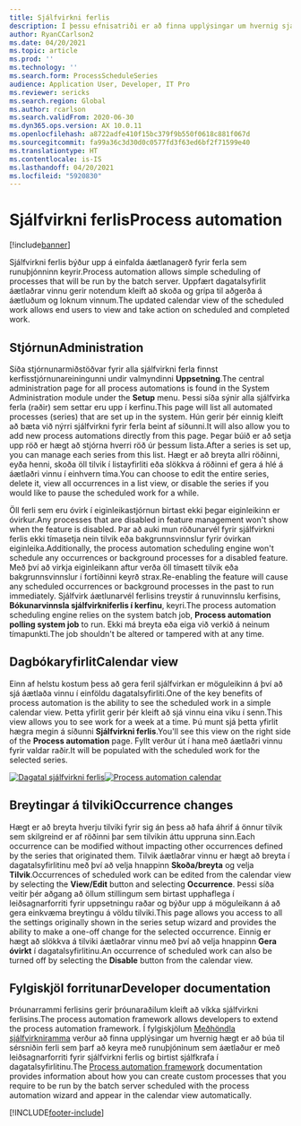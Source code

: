 ```yaml
---
title: Sjálfvirkni ferlis
description: Í þessu efnisatriði er að finna upplýsingar um hvernig sjálfvirkni ferlis býður upp á einfalda áætlanagerð fyrir ferla sem runuþjónninn keyrir.
author: RyanCCarlson2
ms.date: 04/20/2021
ms.topic: article
ms.prod: ''
ms.technology: ''
ms.search.form: ProcessScheduleSeries
audience: Application User, Developer, IT Pro
ms.reviewer: sericks
ms.search.region: Global
ms.author: rcarlson
ms.search.validFrom: 2020-06-30
ms.dyn365.ops.version: AX 10.0.11
ms.openlocfilehash: a8722adfe410f15bc379f9b550f0618c881f067d
ms.sourcegitcommit: fa99a36c3d30d0c0577fd3f63ed6bf2f71599e40
ms.translationtype: HT
ms.contentlocale: is-IS
ms.lasthandoff: 04/20/2021
ms.locfileid: "5920830"
---
```

# <a name="process-automation"></a><span data-ttu-id="fc304-103">Sjálfvirkni ferlis</span><span class="sxs-lookup"><span data-stu-id="fc304-103">Process automation</span></span>

[!include[banner](../includes/banner.md)]

<span data-ttu-id="fc304-104">Sjálfvirkni ferlis býður upp á einfalda áætlanagerð fyrir ferla sem runuþjónninn keyrir.</span><span class="sxs-lookup"><span data-stu-id="fc304-104">Process automation allows simple scheduling of processes that will be run by the batch server.</span></span> <span data-ttu-id="fc304-105">Uppfært dagatalsyfirlit áætlaðrar vinnu gerir notendum kleift að skoða og grípa til aðgerða á áætluðum og loknum vinnum.</span><span class="sxs-lookup"><span data-stu-id="fc304-105">The updated calendar view of the scheduled work allows end users to view and take action on scheduled and completed work.</span></span>

## <a name="administration"></a><span data-ttu-id="fc304-106">Stjórnun</span><span class="sxs-lookup"><span data-stu-id="fc304-106">Administration</span></span>

<span data-ttu-id="fc304-107">Síða stjórnunarmiðstöðvar fyrir alla sjálfvirkni ferla finnst kerfisstjórnunareiningunni undir valmyndinni **Uppsetning**.</span><span class="sxs-lookup"><span data-stu-id="fc304-107">The central administration page for all process automations is found in the System Administration module under the **Setup** menu.</span></span> <span data-ttu-id="fc304-108">Þessi síða sýnir alla sjálfvirka ferla (raðir) sem settar eru upp í kerfinu.</span><span class="sxs-lookup"><span data-stu-id="fc304-108">This page will list all automated processes (series) that are set up in the system.</span></span> <span data-ttu-id="fc304-109">Hún gerir þér einnig kleift að bæta við nýrri sjálfvirkni fyrir ferla beint af síðunni.</span><span class="sxs-lookup"><span data-stu-id="fc304-109">It will also allow you to add new process automations directly from this page.</span></span> <span data-ttu-id="fc304-110">Þegar búið er að setja upp röð er hægt að stjórna hverri röð úr þessum lista.</span><span class="sxs-lookup"><span data-stu-id="fc304-110">After a series is set up, you can manage each series from this list.</span></span> <span data-ttu-id="fc304-111">Hægt er að breyta allri röðinni, eyða henni, skoða öll tilvik í listayfirliti eða slökkva á röðinni ef gera á hlé á áætlaðri vinnu í einhvern tíma.</span><span class="sxs-lookup"><span data-stu-id="fc304-111">You can choose to edit the entire series, delete it, view all occurrences in a list view, or disable the series if you would like to pause the scheduled work for a while.</span></span> 

<span data-ttu-id="fc304-112">Öll ferli sem eru óvirk í eiginleikastjórnun birtast ekki þegar eiginleikinn er óvirkur.</span><span class="sxs-lookup"><span data-stu-id="fc304-112">Any processes that are disabled in feature management won't show when the feature is disabled.</span></span> <span data-ttu-id="fc304-113">Þar að auki mun röðunarvél fyrir sjálfvirkni ferlis ekki tímasetja nein tilvik eða bakgrunnsvinnslur fyrir óvirkan eiginleika.</span><span class="sxs-lookup"><span data-stu-id="fc304-113">Additionally, the process automation scheduling engine won't schedule any occurrences or background processes for a disabled feature.</span></span> <span data-ttu-id="fc304-114">Með því að virkja eiginleikann aftur verða öll tímasett tilvik eða bakgrunnsvinnslur í fortíðinni keyrð strax.</span><span class="sxs-lookup"><span data-stu-id="fc304-114">Re-enabling the feature will cause any scheduled occurrences or background processes in the past to run immediately.</span></span> <span data-ttu-id="fc304-115">Sjálfvirk áætlunarvél ferlisins treystir á runuvinnslu kerfisins, **Bókunarvinnsla sjálfvirkniferlis í kerfinu**, keyri.</span><span class="sxs-lookup"><span data-stu-id="fc304-115">The process automation scheduling engine relies on the system batch job, **Process automation polling system job** to run.</span></span> <span data-ttu-id="fc304-116">Ekki má breyta eða eiga við verkið á neinum tímapunkti.</span><span class="sxs-lookup"><span data-stu-id="fc304-116">The job shouldn't be altered or tampered with at any time.</span></span> 

## <a name="calendar-view"></a><span data-ttu-id="fc304-117">Dagbókaryfirlit</span><span class="sxs-lookup"><span data-stu-id="fc304-117">Calendar view</span></span>

<span data-ttu-id="fc304-118">Einn af helstu kostum þess að gera feril sjálfvirkan er möguleikinn á því að sjá áætlaða vinnu í einföldu dagatalsyfirliti.</span><span class="sxs-lookup"><span data-stu-id="fc304-118">One of the key benefits of process automation is the ability to see the scheduled work in a simple calendar view.</span></span>  <span data-ttu-id="fc304-119">Þetta yfirlit gerir þér kleift að sjá vinnu eina viku í senn.</span><span class="sxs-lookup"><span data-stu-id="fc304-119">This view allows you to see work for a week at a time.</span></span> <span data-ttu-id="fc304-120">Þú munt sjá þetta yfirlit hægra megin á síðunni **Sjálfvirkni ferlis**.</span><span class="sxs-lookup"><span data-stu-id="fc304-120">You'll see this view on the right side of the **Process automation** page.</span></span> <span data-ttu-id="fc304-121">Fyllt verður út í hana með áætlaðri vinnu fyrir valdar raðir.</span><span class="sxs-lookup"><span data-stu-id="fc304-121">It will be populated with the scheduled work for the selected series.</span></span> 

<span data-ttu-id="fc304-122">[![Dagatal sjálfvirkni ferlis](./media/CalendarView2.png)](./media/CalendarView2.png)</span><span class="sxs-lookup"><span data-stu-id="fc304-122">[![Process automation calendar](./media/CalendarView2.png)](./media/CalendarView2.png)</span></span>

## <a name="occurrence-changes"></a><span data-ttu-id="fc304-123">Breytingar á tilviki</span><span class="sxs-lookup"><span data-stu-id="fc304-123">Occurrence changes</span></span>

<span data-ttu-id="fc304-124">Hægt er að breyta hverju tilviki fyrir sig án þess að hafa áhrif á önnur tilvik sem skilgreind er af röðinni þar sem tilvikin áttu uppruna sinn.</span><span class="sxs-lookup"><span data-stu-id="fc304-124">Each occurrence can be modified without impacting other occurrences defined by the series that originated them.</span></span> <span data-ttu-id="fc304-125">Tilvik áætlaðrar vinnu er hægt að breyta í dagatalsyfirlitinu með því að velja hnappinn **Skoða/breyta** og velja **Tilvik**.</span><span class="sxs-lookup"><span data-stu-id="fc304-125">Occurrences of scheduled work can be edited from the calendar view by selecting the **View/Edit** button and selecting **Occurrence**.</span></span> <span data-ttu-id="fc304-126">Þessi síða veitir þér aðgang að öllum stillingum sem birtast upphaflega í leiðsagnarforriti fyrir uppsetningu raðar og býður upp á möguleikann á að gera einkvæma breytingu á völdu tilviki.</span><span class="sxs-lookup"><span data-stu-id="fc304-126">This page allows you access to all the settings originally shown in the series setup wizard and provides the ability to make a one-off change for the selected occurrence.</span></span> <span data-ttu-id="fc304-127">Einnig er hægt að slökkva á tilviki áætlaðrar vinnu með því að velja hnappinn **Gera óvirkt** í dagatalsyfirlitinu.</span><span class="sxs-lookup"><span data-stu-id="fc304-127">An occurrence of scheduled work can also be turned off by selecting the **Disable** button from the calendar view.</span></span>

## <a name="developer-documentation"></a><span data-ttu-id="fc304-128">Fylgiskjöl forritunar</span><span class="sxs-lookup"><span data-stu-id="fc304-128">Developer documentation</span></span>

<span data-ttu-id="fc304-129">Þróunarrammi ferlisins gerir þróunaraðilum kleift að víkka sjálfvirkni ferlisins.</span><span class="sxs-lookup"><span data-stu-id="fc304-129">The process automation framework allows developers to extend the process automation framework.</span></span> <span data-ttu-id="fc304-130">Í fylgiskjölum [Meðhöndla sjálfvirkniramma](../process-automation/process-automation-framework.md) verður að finna upplýsingar um hvernig hægt er að búa til sérsniðin ferli sem þarf að keyra með runuþjóninum sem áætlaður er með leiðsagnarforriti fyrir sjálfvirkni ferlis og birtist sjálfkrafa í dagatalsyfirlitinu.</span><span class="sxs-lookup"><span data-stu-id="fc304-130">The [Process automation framework](../process-automation/process-automation-framework.md) documentation provides information about how you can create custom processes that you require to be run by the batch server scheduled with the process automation wizard and appear in the calendar view automatically.</span></span>


[!INCLUDE[footer-include](../../../includes/footer-banner.md)]
